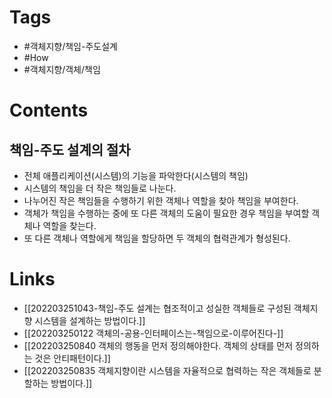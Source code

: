 # Tags 
- #객체지향/책임-주도설계 
- #How 
- #객체지향/객체/책임 


# Contents 

## 책임-주도 설계의 절차
- 전체 애플리케이션(시스템)의 기능을 파악한다(시스템의 책임)
- 시스템의 책임을 더 작은 책임들로 나눈다. 
- 나누어진 작은 책임들을 수행하기 위한 객체나 역할을 찾아 책임을 부여한다. 
- 객체가 책임을 수행하는 중에 또 다른 객체의 도움이 필요한 경우 책임을 부여할 객체나 역할을 찾는다. 
- 또 다른 객체나 역할에게 책임을 할당하면 두 객체의 협력관계가 형성된다. 



# Links
- [[202203251043-책임-주도 설계는 협조적이고 성실한 객체들로 구성된 객체지향 시스템을 설계하는 방법이다.]]
- [[202203250122 객체의-공용-인터페이스는-책임으로-이루어진다-]]
- [[202203250840 객체의 행동을 먼저 정의해야한다. 객체의 상태를 먼저 정의하는 것은 안티패턴이다.]]
- [[202203250835 객체지향이란 시스템을 자율적으로 협력하는 작은 객체들로 분할하는 방법이다.]]



